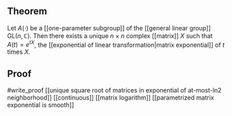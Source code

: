 ## Theorem 
Let $A(\cdot)$ be a [[one-parameter subgroup]] of the [[general linear group]] $\text{GL}(n,\mathbb C)$. Then there exists a unique $n\times n$ complex [[matrix]] $X$ such that $A(t) = e^{tX}$, the [[exponential of linear transformation|matrix exponential]] of $t$ times $X$. 
## Proof
#write_proof 
[[unique square root of matrices in exponential of at-most-ln2 neighborhood]] [[continuous]] [[matrix logarithm]] [[parametrized matrix exponential is smooth]]